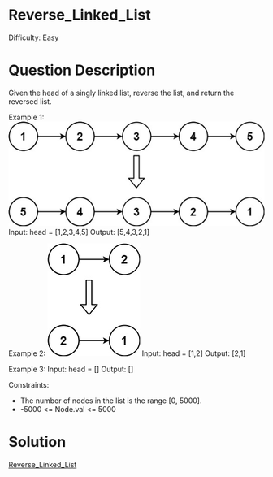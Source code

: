 
# Reverse_Linked_List

Difficulty: Easy

# Question Description

Given the head of a singly linked list, reverse the list, and return the reversed list.

Example 1:
![alt text](image.png)
Input: head = [1,2,3,4,5]
Output: [5,4,3,2,1]

Example 2:
![alt text](image-1.png)
Input: head = [1,2]
Output: [2,1]

Example 3:
Input: head = []
Output: []

Constraints:

- The number of nodes in the list is the range [0, 5000].
- -5000 <= Node.val <= 5000
 

# Solution

[Reverse_Linked_List]([206]Reverse_Linked_List.py)

    